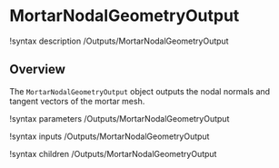 # MortarNodalGeometryOutput

!syntax description /Outputs/MortarNodalGeometryOutput

## Overview

The `MortarNodalGeometryOutput` object outputs the nodal normals and tangent
vectors of the mortar mesh.

!syntax parameters /Outputs/MortarNodalGeometryOutput

!syntax inputs /Outputs/MortarNodalGeometryOutput

!syntax children /Outputs/MortarNodalGeometryOutput
